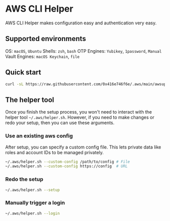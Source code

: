 # AWS CLI Helper

AWS CLI Helper makes configuration easy and authentication very easy.

## Supported environments

OS: `macOS`, `Ubuntu`
Shells: `zsh`, `bash`
OTP Engines: `Yubikey`, `1password`, `Manual`
Vault Engines: `macOS Keychain`, `file`

## Quick start

```bash
curl -sL https://raw.githubusercontent.com/0x416e746f6e/.aws/main/awsup.sh | bash
```

## The helper tool

Once you finish the setup process, you won't need to interact with the helper
tool `~/.aws/helper.sh`. However, if you need to make changes or redo your setup,
then you can use these arguments.

### Use an existing aws config

After setup, you can specify a custom config file. This lets private
data like roles and account IDs to be managed privately.

```bash
~/.aws/helper.sh --custom-config /path/to/config # File
~/.aws/helper.sh --custom-config https://config  # URL
```

### Redo the setup

```bash
~/.aws/helper.sh --setup
```

### Manually trigger a login

```bash
~/.aws/helper.sh --login
```
